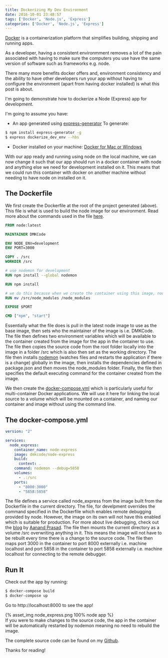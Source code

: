 ```yaml
---
title: Dockerizing My Dev Environment
date: 2016-10-01 23:48:57
tags: ['Docker', 'Node.js', 'Express']
categories: ['Docker', 'Node.js', 'Express']
---
```


[Docker](https://www.docker.com/) is a containerization platform that simplifies building, shipping and running apps.

As a developer, having a consistent environmment removes a lot of the pain associated with having to make sure the computers you use have the same version of software such as frameworks e.g. node. 

There many more benefits docker offers and, environment consistency and the ability to have other developers run your app without having to configure the environment (apart from having docker installed) is what this post is about. 

I'm going to demonstrate how to dockerize a Node (Express) app for development.

I'm going to assume you have: 
 * An app generated using [express-generator](https://expressjs.com/en/starter/generator.html)
 To generate:

 ``` bash
 $ npm install express-generator -g
 $ express dockerize_dev_env --hbs
 ```
 * Docker installed on your machine: [Docker for Mac or Windows](https://www.docker.com/products/docker)

With our app ready and running using node on the local machine, we can now change it such that our app should run in a docker container with node and anything else we need for development installed on it. This means that we could run this container with docker on another machine without needing to have node on installed on it.


## The Dockerfile
We first create the Dockerfile at the root of the project generated (above).
This file is what is used to build the node image for our environment.
Read more about the commands used in the file [here](https://docs.docker.com/engine/reference/builder/).

``` dockerfile
FROM node:latest

MAINTAINER DMKCode

ENV NODE_ENV=development 
ENV PORT=3000

COPY . /src
WORKDIR /src

# use nodemon for development
RUN npm install --global nodemon

RUN npm install

# we do this because when we create the container using this image, node_modules from npm install is wiped out as the volume is mounted when creating the container.
RUN mv /src/node_modules /node_modules

EXPOSE $PORT

CMD ["npm", "start"]
```
Essentially what the file does is pull in the latest node image to use as the base image, then sets who the maintainer of the image is i.e. DMKCode. 
The file then defines two environment variables which will be available to the container created from the image for the app in the container to use. 
The file then copies the source code from the root folder locally into the image in a folder /src which is also then set as the working directory.
The file then installs [nodemon](https://github.com/remy/nodemon) (watches files and restarts the application if there is a change) globally in the image, then installs the dependencies defined in package.json and then moves the node_modules folder.
Finally, the file then specifies the default executing command for the container created from the image.

We then create the [docker-compose.yml](https://docs.docker.com/compose/) which is particularly useful for multi-container Docker applications. We will use it here for linking the local source to a volume which will be mounted on a container, and naming our container and image without using the command line. 

## The docker-compose.yml
``` yaml
version: "2"

services:
  node_express:
    container_name: node-express
    image: dmkcode/node-express
    build: 
      context: .
    command: nodemon --debug=5858
    volumes:
      - .:/src
    ports:
      - "8000:3000"
      - "5858:5858"
```
The file defines a service called node_express from the image built from the Dockerfile in the current directory.
The file, for develpment overrides the command specified in the Dockerfile which enables remote debugging provided by node. However, the image on its own will not have this enabled which is suitable for production. For more about live debugging, check out the [blog](https://blog.docker.com/2016/07/live-debugging-docker/) by [Aanand Prasad](https://blog.docker.com/author/aanand/).
The file then mounts the current directory as a volume /src overwriting anything in it. This means the image will not have to be rebuilt every time there is a change to the source code. 
The file then maps port 3000 in the container to port 8000 externally i.e. machine localhost and port 5858 in the container to port 5858 externally i.e. machine localhost for connecting to the remote debugger.

## Run It
Check out the app by running: 

``` bash
$ docker-compose build
$ docker-compose up
```

Go to http://localhost:8000 to see the app!

{% asset_img node_express.png 100% node app %}
<br>
If you were to make changes to the source code, the app in the container will be automatically restarted by nodemon meaning no need to rebuild the image. 

The complete source code can be found on my [Github](https://github.com/DMKCode/dockerize_dev_env). 

Thanks for reading!